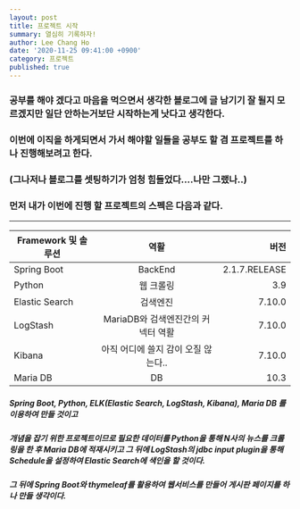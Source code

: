 ```yaml
---
layout: post
title: 프로젝트 시작
summary: 열심히 기록하자!
author: Lee Chang Ho
date: '2020-11-25 09:41:00 +0900'
category: 프로젝트
published: true
---
```


### 공부를 해야 겠다고 마음을 먹으면서 생각한 블로그에 글 남기기 잘 될지 모르겠지만 일단 안하는거보단 시작하는게 낫다고 생각한다.  
### 이번에 이직을 하게되면서 가서 해야할 일들을 공부도 할 겸 프로젝트를 하나 진행해보려고 한다.
### (그나저나 블로그를 셋팅하기가 엄청 힘들었다....나만 그랬나..)

### 먼저 내가 이번에 진행 할 프로젝트의 스펙은 다음과 같다.

---

Framework 및 솔루션 | 역활 | 버전
---|:---:|---:
Spring Boot | BackEnd | 2.1.7.RELEASE
Python | 웹 크롤링 | 3.9
Elastic Search | 검색엔진 | 7.10.0
LogStash | MariaDB와 검색엔진간의 커넥터 역활 | 7.10.0
Kibana | 아직 어디에 쓸지 감이 오질 않는다.. | 7.10.0
Maria DB | DB | 10.3

##### Spring Boot, Python, ELK(Elastic Search, LogStash, Kibana), Maria DB 를 이용하여 만들 것이고  
##### 개념을 잡기 위한 프로젝트이므로 필요한 데이터를 Python을 통해 N사의 뉴스를 크롤링을 한 후 Maria DB에 적재시키고 그 뒤에 LogStash의 jdbc input plugin을 통해 Schedule을 설정하여 Elastic Search에 색인을 할 것이다.  
##### 그 뒤에 Spring Boot와 thymeleaf를 활용하여 웹서비스를 만들어 게시판 페이지를 하나 만들 생각이다.
